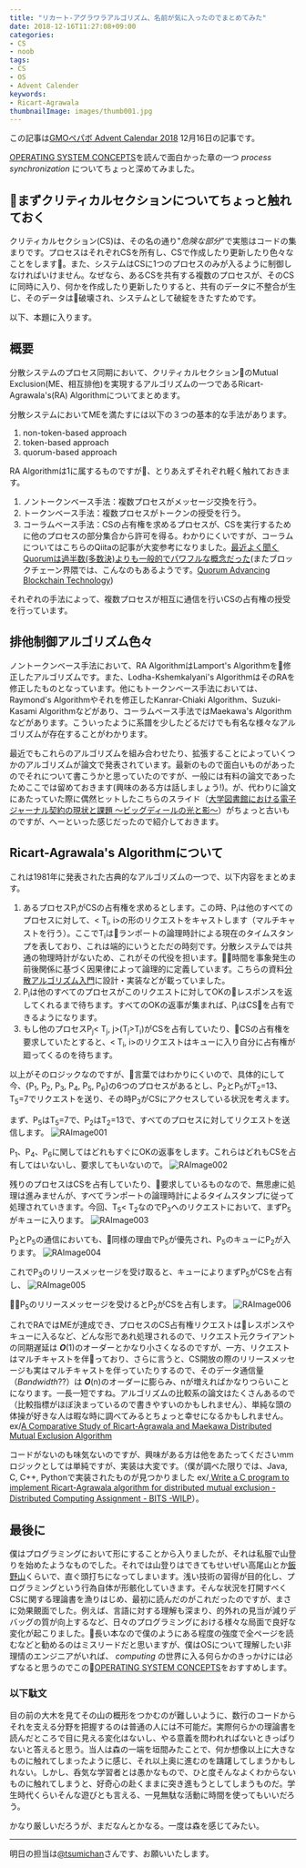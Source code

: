 ```yaml
---
title: "リカート-アグラワラアルゴリズム、名前が気に入ったのでまとめてみた"
date: 2018-12-16T11:27:08+09:00
categories:
- CS
- noob
tags:
- CS
- OS
- Advent Calender
keywords:
- Ricart-Agrawala
thumbnailImage: images/thumb001.jpg
---
```


この記事は[GMOペパボ Advent Calendar 2018](https://qiita.com/advent-calendar/2018/pepabo) 12月16日の記事です。

[OPERATING SYSTEM CONCEPTS](http://iips.icci.edu.iq/images/exam/Abraham-Silberschatz-Operating-System-Concepts---9th2012.12.pdf)を読んで面白かった章の一つ *process synchronization* についてちょっと深めてみました。

## まずクリティカルセクションについてちょっと触れておく

クリティカルセクション(CS)は、その名の通り"*危険な部分*"で実態はコードの集まりです。プロセスはそれぞれCSを所有し、CSで作成したり更新したり色々なことをします。また、システムはCSに1つのプロセスのみが入るように制御しなければいけません。なぜなら、あるCSを共有する複数のプロセスが、そのCSに同時に入り、何かを作成したり更新したりすると、共有のデータに不整合が生じ、そのデータは破壊され、システムとして破綻をきたすためです。

以下、本題に入ります。

## 概要

分散システムのプロセス同期において、クリティカルセクションのMutual Exclusion(ME、相互排他)を実現するアルゴリズムの一つであるRicart-Agrawala's(RA) Algorithmについてまとめます。

分散システムにおいてMEを満たすには以下の３つの基本的な手法があります。

1. non-token-based approach
1. token-based approach
1. quorum-based approach

RA Algorithmは1に属するものですが、とりあえずそれぞれ軽く触れておきます。

1. ノントークンベース手法：複数プロセスがメッセージ交換を行う。
1. トークンベース手法：複数プロセスがトークンの授受を行う。
1. コーラムベース手法：CSの占有権を求めるプロセスが、CSを実行するために他のプロセスの部分集合から許可を得る。わかりにくいですが、コーラムについてはこちらのQiitaの記事が大変参考になりました。[最近よく聞くQuorumは過半数(多数決)よりも一般的でパワフルな概念だった](https://qiita.com/everpeace/items/632831371da5ff215995)(またブロックチェーン界隈では、こんなのもあるようです。[Quorum Advancing Blockchain Technology](https://www.jpmorgan.co.jp/country/JP/ja/Quorum))

それぞれの手法によって、複数プロセスが相互に通信を行いCSの占有権の授受を行っています。

## 排他制御アルゴリズム色々

ノントークンベース手法において、RA AlgorithmはLamport's Algorithmを修正したアルゴリズムです。また、Lodha-Kshemkalyani's AlgorithmはそのRAを修正したものとなっています。他にもトークンベース手法においては、Raymond's Algorithmやそれを修正したKanrar-Chiaki Algorithm、Suzuki-Kasami Algorithmなどがあり、コーラムベース手法ではMaekawa's Algorithmなどがあります。こういったように系譜を少したどるだけでも有名な様々なアルゴリズムが存在することがわかります。

最近でもこれらのアルゴリズムを組み合わせたり、拡張することによっていくつかのアルゴリズムが論文で発表されています。最新のもので面白いものがあったのでそれについて書こうかと思っていたのですが、一般には有料の論文であったためここでは留めておきます(興味のある方は話しましょう!)。が、代わりに論文にあたっていた際に偶然ヒットしたこちらのスライド（[大学図書館における電子ジャーナル契約の現状と課題 〜ビッグディールの光と影〜](https://www.nii.ac.jp/sparc/event/2010/pdf/5/1_ojiro_220924.pdf)）がちょっと古いものですが、へーといった感じだったので紹介しておきます。

## Ricart-Agrawala's Algorithmについて

これは1981年に発表された古典的なアルゴリズムの一つで、以下内容をまとめます。

1. あるプロセスP<sub>i</sub>がCSの占有権を求めるとします。この時、P<sub>i</sub>は他のすべてのプロセスに対して、< T<sub>i</sub>, i>の形のリクエストをキャストします（マルチキャストを行う）。ここでT<sub>i</sub>はランポートの論理時計による現在のタイムスタンプを表しており、これは端的にいうとただの時刻です。分散システムでは共通の物理時計がないため、これがその代役を担います。時間を事象発生の前後関係に基づく因果律によって論理的に定義しています。こちらの資料[分散アルゴリズム入門](http://www-masu.ist.osaka-u.ac.jp/~kakugawa/distalg.pdf)に設計・実装などが載っていました。
1. P<sub>i</sub>は他のすべてのプロセスがこのリクエストに対してOKのレスポンスを返してくれるまで待ちます。すべてのOKの返事が集まれば、P<sub>i</sub>はCSを占有できるようになります。
1. もし他のプロセスP<sub>j</sub>< T<sub>j</sub>, j>(T<sub>j</sub>>T<sub>i</sub>)がCSを占有していたり、CSの占有権を要求していたとすると、< T<sub>i</sub>, i>のリクエストはキューに入り自分に占有権が廻ってくるのを待ちます。

以上がそのロジックなのですが、言葉ではわかりにくいので、具体的にして今、{P<sub>1</sub>, P<sub>2</sub>, P<sub>3</sub>, P<sub>4</sub>, P<sub>5</sub>, P<sub>6</sub>}の6つのプロセスがあるとし、P<sub>2</sub>とP<sub>5</sub>がT<sub>2</sub>=13、T<sub>5</sub>=7でリクエストを送り、その時P<sub>3</sub>がCSにアクセスしている状況を考えます。

まず、P<sub>5</sub>はT<sub>5</sub>=7で、P<sub>2</sub>はT<sub>2</sub>=13で、すべてのプロセスに対してリクエストを送信します。
![RAImage001](/images/image001.png)

P<sub>1</sub>、P<sub>4</sub>、P<sub>6</sub>に関してはどれもすぐにOKの返事をします。これらはどれもCSを占有してはいないし、要求してもいないので。
![RAImage002](/images/image002.png)

残りのプロセスはCSを占有していたり、要求しているものなので、無思慮に処理は進みませんが、すべてランポートの論理時計によるタイムスタンプに従って処理されていきます。今回、T<sub>5</sub>< T<sub>2</sub>なのでP<sub>3</sub>へのリクエストにおいて、まずP<sub>5</sub>がキューに入ります。
![RAImage003](/images/image003.png)

P<sub>2</sub>とP<sub>5</sub>の通信においても、同様の理由でP<sub>5</sub>が優先され、P<sub>5</sub>のキューにP<sub>2</sub>が入ります。
![RAImage004](/images/image004.png)

これでP<sub>3</sub>のリリースメッセージを受け取ると、キューによりまずP<sub>5</sub>がCSを占有し、
![RAImage005](/images/image005.png)

P<sub>5</sub>のリリースメッセージを受けるとP<sub>2</sub>がCSを占有します。
![RAImage006](/images/image006.png)

これでRAではMEが達成でき、プロセスのCS占有権リクエストはレスポンスやキューに入るなど、どんな形であれ処理されるので、リクエスト元クライアントの同期遅延は ***O***(1)のオーダーとかなり小さくなるのですが、一方、リクエストはマルチキャストを伴っており、さらに言うと、CS開放の際のリリースメッセージも実はマルチキャストを伴っていたりするので、そのデータ通信量（*Bandwidth*??）は ***O***(n)のオーダーに膨らみ、nが増えればかなりつらいことになります。一長一短ですね。アルゴリズムの比較系の論文はたくさんあるので（比較指標がほぼ決まっているので書きやすいのかもしれません）、単純な頭の体操が好きな人は暇な時に調べてみるとちょっと幸せになるかもしれません。ex/[A Comparative Study of Ricart-Agrawala and
Maekawa Distributed Mutual Exclusion Algorithm](https://pdfs.semanticscholar.org/3b82/5910741d7b1e8a9eb92cbdf139ed3bbb95c1.pdf)

コードがないのも味気ないのですが、興味がある方は他をあたってくださいmm ロジックとしては単純ですが、実装は大変です。（僕が調べた限りでは、Java, C, C++, Pythonで実装されたものが見つかりました ex/[
Write a C program to implement Ricart-Agrawala algorithm for distributed mutual exclusion - Distributed Computing Assignment - BITS -WILP](http://codingtechlife.blogspot.com/2017/11/write-c-program-to-implement-ricart.html)）。

## 最後に

僕はプログラミングにおいて形にすることから入りましたが、それは私服で山登りを始めたようなものでした。それでは山登りはできてもせいぜい高尾山とか[飯野山](https://ja.wikipedia.org/wiki/%E9%A3%AF%E9%87%8E%E5%B1%B1)くらいで、直ぐ頭打ちになってしまいます。浅い技術の習得が目的化し、プログラミングという行為自体が形骸化していきます。そんな状況を打開すべくCSに関する理論書を漁りはじめ、最初に読んだのがこれだったのですが、まさに効果覿面でした。例えば、言語に対する理解も深まり、的外れの見当が減りデバッグの質が向上するなど、日々のプログラミングにおける様々な局面で良好な変化が起こりました。長い本なので僕のようにある程度の強度で全ページを読むなどと勧めるのはミスリードだと思いますが、僕はOSについて理解したい非理情のエンジニアがいれば、 *computing* の世界に入る何らかのきっかけには必ずなると思うのでこの[OPERATING SYSTEM CONCEPTS](http://iips.icci.edu.iq/images/exam/Abraham-Silberschatz-Operating-System-Concepts---9th2012.12.pdf)をおすすめします。

### 以下駄文

目の前の大木を見てその山の概形をつかむのが難しいように、数行のコードからそれを支える分野を把握するのは普通の人には不可能だ。実際何らかの理論書を読んだところで目に見える変化はないし、やる意義を問われればないときっぱりないと答えると思う。当人は森の一端を垣間みたことで、何か想像以上に大きなものに触れてしまったように感じ、それ以上奥に進むのを躊躇してしまうかもしれない。しかし、呑気な学習者とは愚かなもので、ひと度そんなよくわからないものに触れてしまうと、好奇心の赴くままに突き進もうとしてしまうものだ。学生時代くらいそんな遊びとも言える、一見無駄な活動に時間を使ってもいいだろう。

かなり厳しいだろうが、まだなんとかなる。一度は森を感じてみたい。

---

明日の担当は[@tsumichan](https://qiita.com/tsumichan)さんです、お願いいたします。
